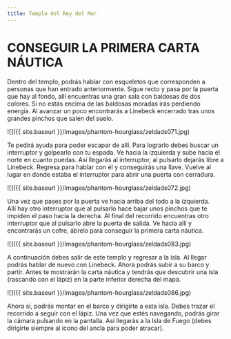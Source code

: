 ```yaml
---
title: Templo del Rey del Mar
---
```


# CONSEGUIR LA PRIMERA CARTA NÁUTICA

Dentro del templo, podrás hablar con esqueletos que corresponden a personas que han entrado anteriormente. Sigue recto y pasa por la puerta que hay al fondo, allí encuentras una gran sala con baldosas de dos colores. Si no estás encima de las baldosas moradas irás perdiendo energía. Al avanzar un poco encontrarás a Linebeck encerrado tras unos grandes pinchos que salen del suelo.

![]({{ site.baseurl }}/images/phantom-hourglass/zeldads071.jpg)

Te pedirá ayuda para poder escapar de allí. Para lograrlo debes buscar un interruptor y golpearlo con tu espada. Ve hacia la izquierda y sube hacia el norte en cuanto puedas. Así llegarás al interruptor, al pulsarlo dejarás libre a Linebeck. Regresa para hablar con él y conseguirás una llave. Vuelve al lugar en donde estaba el interruptor para abrir una puerta con cerradura.

![]({{ site.baseurl }}/images/phantom-hourglass/zeldads072.jpg)

Una vez que pases por la puerta ve hacia arriba del todo a la izquierda.  
Allí hay otro interruptor que al pulsarlo hace bajar unos pinchos que te impiden el paso hacia la derecha. Al final del recorrido encuentras otro interruptor que al pulsarlo abre la puerta de salida. Ve hacia allí y encontrarás un cofre, ábrelo para conseguir la primera carta náutica. 

![]({{ site.baseurl }}/images/phantom-hourglass/zeldads083.jpg)

A continuación debes salir de este templo y regresar a la isla. Al llegar podrás hablar de nuevo con Linebeck. Ahora podrás subir a su barco y partir. Antes te mostrarán la carta náutica y tendrás que descubrir una isla (rascando con el lápiz) en la parte inferior derecha del mapa.

![]({{ site.baseurl }}/images/phantom-hourglass/zeldads086.jpg)

Ahora sí, podrás montar en el barco y dirigirte a esta isla. Debes trazar el recorrido a seguir con el lápiz. Una vez que estés navegando, podrás girar la cámara pulsando en la pantalla. Así llegarás a la Isla de Fuego (debes dirigirte siempre al icono del ancla para poder atracar).